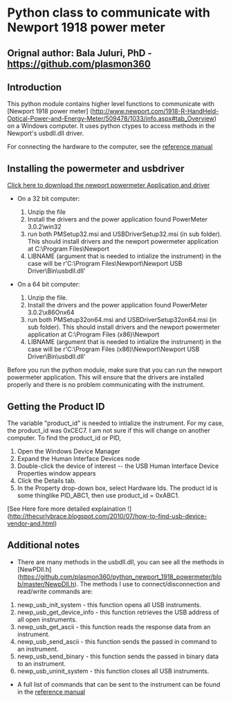 # Python class to communicate with Newport 1918 power meter
## Orignal author: Bala Juluri, PhD - https://github.com/plasmon360
## Introduction

This python module contains higher level functions to communicate with [Newport 1918 power meter] (http://www.newport.com/1918-R-HandHeld-Optical-Power-and-Energy-Meter/509478/1033/info.aspx#tab_Overview) on a Windows computer. It uses python ctypes to access methods in the Newport's usbdll.dll driver. 

For connecting the hardware to the computer, see the [reference manual](http://assets.newport.com/webDocuments-EN/images/RevA1918-RPowerMeterUsersManual.pdf)


## Installing the powermeter and usbdriver 
[Click here to download the newport powermeter Application and driver](http://assets.newport.com/webDocuments-EN/images/Computer_Interface_Software_v3.0.2.zip)

* On a 32 bit computer:
	1. Unzip the file
	2. Install the drivers and the power application found PowerMeter 3.0.2\win32
	3. run both PMSetup32.msi and USBDriverSetup32.msi (in sub folder). This should install drivers and the newport powermeter application at C:\Program Files\Newport
	4. LIBNAME (argument that is needed to intialize the instrument) in the case  will be r'C:\Program Files\Newport\Newport USB Driver\Bin\usbdll.dll'

* On a 64 bit computer:
	1. Unzip the file.
	2. Install the drivers and the power application found PowerMeter 3.0.2\x86Onx64
	3. run both PMSetup32on64.msi and USBDriverSetup32on64.msi (in sub folder). This should install drivers and the newport powermeter application at C:\Program Files (x86)\Newport
	4. LIBNAME (argument that is needed to intialize the instrument) in the case  will be r'C:\Program Files (x86)\Newport\Newport USB Driver\Bin\usbdll.dll'

Before you run the python module, make sure that you can run the newport powermeter application. This will ensure that the drivers are installed properly and there is no problem communicating with the instrument.

## Getting the Product ID 

The variable "product_id" is needed to intialize the instrument. For my case, the product_id was 0xCEC7. I am not sure if this will change on another computer. To find the product_id or PID,
 
1. Open the Windows Device Manager
2. Expand the Human Interface Devices node
3. Double-click the device of interest -- the USB Human Interface Device Properties window appears
4. Click the Details tab. 
5. In the Property drop-down box, select Hardware Ids. The product id is some thinglike PID_ABC1, then use product_id = 0xABC1. 

[See Here fore more detailed explaination !] (http://thecurlybrace.blogspot.com/2010/07/how-to-find-usb-device-vendor-and.html)

## Additional notes
* There are many methods in the usbdll.dll, you can see all the methods in [NewPDll.h] (https://github.com/plasmon360/python_newport_1918_powermeter/blob/master/NewpDll.h). The methods I use to connect/disconnection and read/write commands are:

1. newp_usb_init_system - this function opens all USB instruments.
2. newp_usb_get_device_info - this function retrieves the USB address of all open instruments.
3. newp_usb_get_ascii - this function reads the response data from an instrument.
4. newp_usb_send_ascii - this function sends the passed in command to an instrument.
5. newp_usb_send_binary - this function sends the passed in binary data to an instrument.
6. newp_usb_uninit_system - this function closes all USB instruments.

* A full list of commands that can be sent to the instrument can be found in the [reference manual](http://assets.newport.com/webDocuments-EN/images/RevA1918-RPowerMeterUsersManual.pdf)


